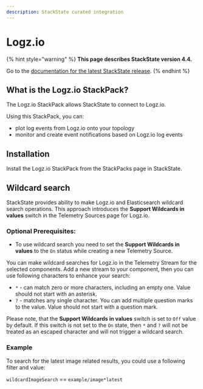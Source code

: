 ```yaml
---
description: StackState curated integration
---
```


# Logz.io

{% hint style="warning" %}
**This page describes StackState version 4.4.**

Go to the [documentation for the latest StackState release](https://docs.stackstate.com/stackpacks/integrations/logz).
{% endhint %}

## What is the Logz.io StackPack?

The Logz.io StackPack allows StackState to connect to Logz.io.

Using this StackPack, you can:

* plot log events from Logz.io onto your topology
* monitor and create event notifications based on Logz.io log events

## Installation

Install the Logz.io StackPack from the StackPacks page in StackState.

## Wildcard search

StackState provides ability to make Logz.io and Elasticsearch wildcard search operations. This approach introduces the **Support Wildcards in values** switch in the Telemetry Sources page for Logz.io.

### Optional Prerequisites:

* To use wildcard search you need to set the **Support Wildcards in values** to the `On` status while creating a new Telemetry Source.

You can make wildcard searches for Logz.io in the Telemetry Stream for the selected components. Add a new stream to your component, then you can use following characters to enhance your search:

* `*` - can match zero or more characters, including an empty one. Value should not start with an asterisk.
* `?` - matches any single character. You can add multiple question marks to the value. Value should not start with a question mark.

Please note, that the **Support Wildcards in values** switch is set to `Off` value by default. If this switch is not set to the `On` state, then `*` and `?` will not be treated as an escaped character and will not trigger a wildcard search.

### Example

To search for the latest image related results, you could use a following filter and value:

`wildcardImageSearch` == `example/image*latest`

